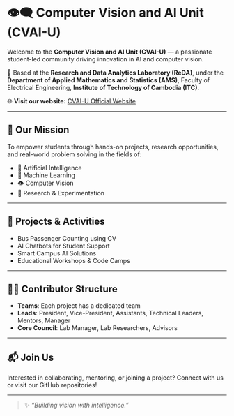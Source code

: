 # 👁️‍🗨️ Computer Vision and AI Unit (CVAI-U)

Welcome to the **Computer Vision and AI Unit (CVAI-U)** — a passionate student-led community driving innovation in AI and computer vision.

📍 Based at the **Research and Data Analytics Laboratory (ReDA)**, under the **Department of Applied Mathematics and Statistics (AMS)**, Faculty of Electrical Engineering, **Institute of Technology of Cambodia (ITC)**.

🌐 **Visit our website:** [CVAI-U Official Website](https://cvai-b0oc89q9u-chantharith-nys-projects.vercel.app/)

---

## 🚀 Our Mission

To empower students through hands-on projects, research opportunities, and real-world problem solving in the fields of:

- 🤖 Artificial Intelligence
- 🧠 Machine Learning
- 👁️ Computer Vision
- 🧪 Research & Experimentation

---

## 🔗 Projects & Activities

- Bus Passenger Counting using CV
- AI Chatbots for Student Support
- Smart Campus AI Solutions
- Educational Workshops & Code Camps

---

## 🧑‍💻 Contributor Structure

- **Teams**: Each project has a dedicated team
- **Leads**: President, Vice-President, Assistants, Technical Leaders, Mentors, Manager
- **Core Council**: Lab Manager, Lab Researchers, Advisors

---

## 📬 Join Us

Interested in collaborating, mentoring, or joining a project? Connect with us or visit our GitHub repositories!

---

> ✨ *“Building vision with intelligence.”*
